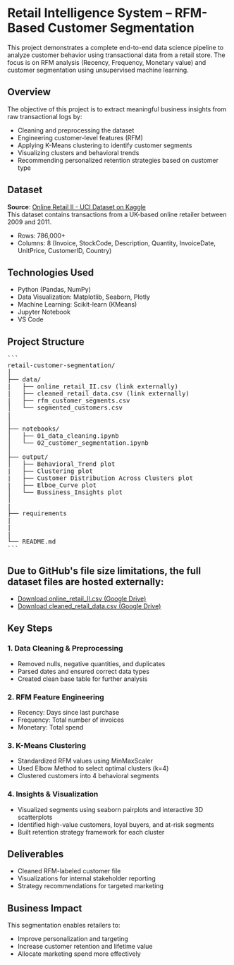 # Retail Intelligence System – RFM-Based Customer Segmentation

This project demonstrates a complete end-to-end data science pipeline to analyze customer behavior using transactional data from a retail store. The focus is on RFM analysis (Recency, Frequency, Monetary value) and customer segmentation using unsupervised machine learning.

## Overview

The objective of this project is to extract meaningful business insights from raw transactional logs by:
- Cleaning and preprocessing the dataset
- Engineering customer-level features (RFM)
- Applying K-Means clustering to identify customer segments
- Visualizing clusters and behavioral trends
- Recommending personalized retention strategies based on customer type

## Dataset

**Source**: [Online Retail II - UCI Dataset on Kaggle](https://www.kaggle.com/datasets/mashlyn/online-retail-ii-uci)  
This dataset contains transactions from a UK-based online retailer between 2009 and 2011.

- Rows: 786,000+
- Columns: 8 (Invoice, StockCode, Description, Quantity, InvoiceDate, UnitPrice, CustomerID, Country)

## Technologies Used

- Python (Pandas, NumPy)
- Data Visualization: Matplotlib, Seaborn, Plotly
- Machine Learning: Scikit-learn (KMeans)
- Jupyter Notebook
- VS Code

## Project Structure

<pre lang="markdown">
```
retail-customer-segmentation/
│
├── data/
|   ├── online_retail_II.csv (link externally)
|   ├── cleaned_retail_data.csv (link externally)
|   ├── rfm_customer_segments.csv
│   └── segmented_customers.csv
|   
│
├── notebooks/
│   ├── 01_data_cleaning.ipynb
│   └── 02_customer_segmentation.ipynb
│
├── output/
│   ├── Behavioral_Trend plot
|   ├── Clustering plot
|   ├── Customer Distribution Across Clusters plot
|   ├── Elboe_Curve plot
│   └── Bussiness_Insights plot
│
|
├── requirements
|
|
| 
└── README.md
```
</pre>


## Due to GitHub's file size limitations, the full dataset files are hosted externally:

- [Download online_retail_II.csv (Google Drive)]([https://drive.google.com/file/d/your_file_id/view?usp=sharing](https://drive.google.com/file/d/1g5ij4Q_E1VgY6KKB6IlvlNJD-RJFOLNb/view?usp=sharing))
- [Download cleaned_retail_data.csv (Google Drive)]([https://drive.google.com/file/d/your_file_id/view?usp=sharing](https://drive.google.com/file/d/14E1EbjEUyLp9bOxjvdKxYTFc31hmNi-S/view?usp=drive_link))

## Key Steps

### 1. Data Cleaning & Preprocessing
- Removed nulls, negative quantities, and duplicates
- Parsed dates and ensured correct data types
- Created clean base table for further analysis

### 2. RFM Feature Engineering
- Recency: Days since last purchase
- Frequency: Total number of invoices
- Monetary: Total spend

### 3. K-Means Clustering
- Standardized RFM values using MinMaxScaler
- Used Elbow Method to select optimal clusters (k=4)
- Clustered customers into 4 behavioral segments

### 4. Insights & Visualization
- Visualized segments using seaborn pairplots and interactive 3D scatterplots
- Identified high-value customers, loyal buyers, and at-risk segments
- Built retention strategy framework for each cluster

## Deliverables

- Cleaned RFM-labeled customer file
- Visualizations for internal stakeholder reporting
- Strategy recommendations for targeted marketing

## Business Impact

This segmentation enables retailers to:
- Improve personalization and targeting
- Increase customer retention and lifetime value
- Allocate marketing spend more effectively
